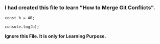 ### I had created this file to learn "How to Merge Git Conflicts".

```
const b = 40;

console.log(b);
```

**Ignore this File. It is only for Learning Purpose.**
